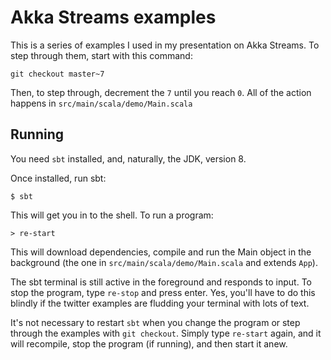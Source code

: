 # Akka Streams examples

This is a series of examples I used in my presentation on Akka Streams. To step
through them, start with this command:

    git checkout master~7

Then, to step through, decrement the `7` until you reach `0`. All of the action
happens in `src/main/scala/demo/Main.scala`

## Running

You need `sbt` installed, and, naturally, the JDK, version 8.

Once installed, run sbt:

    $ sbt

This will get you in to the shell. To run a program:

    > re-start

This will download dependencies, compile and run the Main object in the
background (the one in `src/main/scala/demo/Main.scala` and extends `App`).

The sbt terminal is still active in the foreground and responds to input. To
stop the program, type `re-stop` and press enter. Yes, you'll have to do this
blindly if the twitter examples are fludding your terminal with lots of text.

It's not necessary to restart `sbt` when you change the program or step through
the examples with `git checkout`. Simply type `re-start` again, and it will
recompile, stop the program (if running), and then start it anew.


